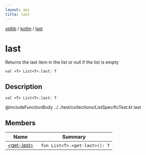 ```yaml
---
layout: api
title: last
---
```

[stdlib](../../index.html) / [kotlin](../index.html) / [last](index.html)

# last
Returns the last item in the list or null if the list is empty
```
val <T> List<T>.last: T
```
## Description
```
val <T> List<T>.last: T
```
@includeFunctionBody ../../test/collections/ListSpecificTest.kt last

## Members
| Name | Summary |
|------|---------|
|[&lt;get-last&gt;](_get-last_.html)|&nbsp;&nbsp;`fun List<T>.<get-last>(): T`<br>|
